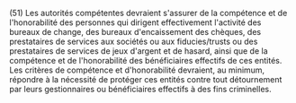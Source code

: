 (51) Les autorités compétentes devraient s'assurer de la compétence et de l'honorabilité des personnes qui dirigent effectivement l'activité des bureaux de change, des bureaux d'encaissement des chèques, des prestataires de services aux sociétés ou aux fiducies/trusts ou des prestataires de services de jeux d'argent et de hasard, ainsi que de la compétence et de l'honorabilité des bénéficiaires effectifs de ces entités. Les critères de compétence et d'honorabilité devraient, au minimum, répondre à la nécessité de protéger ces entités contre tout détournement par leurs gestionnaires ou bénéficiaires effectifs à des fins criminelles.